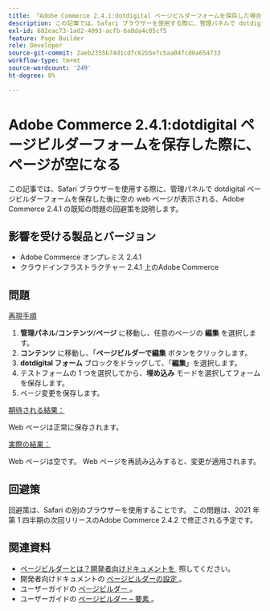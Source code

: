 ```yaml
---
title: 「Adobe Commerce 2.4.1:dotdigital ページビルダーフォームを保存した場合のページが空になる」
description: この記事では、Safari ブラウザーを使用する際に、管理パネルで dotdigital ページビルダーフォームを保存した後に空の web ページが表示される、Adobe Commerce 2.4.1 の既知の問題の回避策を説明します。
exl-id: 682eac73-1ad2-4093-acfb-6a8da4c05cf5
feature: Page Builder
role: Developer
source-git-commit: 2aeb2355b74d1cdfc62b5e7c5aa04fcd0a654733
workflow-type: tm+mt
source-wordcount: '249'
ht-degree: 0%

---
```


# Adobe Commerce 2.4.1:dotdigital ページビルダーフォームを保存した際に、ページが空になる

この記事では、Safari ブラウザーを使用する際に、管理パネルで dotdigital ページビルダーフォームを保存した後に空の web ページが表示される、Adobe Commerce 2.4.1 の既知の問題の回避策を説明します。

## 影響を受ける製品とバージョン

* Adobe Commerce オンプレミス 2.4.1
* クラウドインフラストラクチャー 2.4.1 上のAdobe Commerce

## 問題

<u> 再現手順 </u>

1. **管理パネル**/**コンテンツ**/**ページ** に移動し、任意のページの **編集** を選択します。
1. **コンテンツ** に移動し、「**ページビルダーで編集** ボタンをクリックします。
1. **dotdigital フォーム** ブロックをドラッグして、「**編集**」を選択します。
1. テストフォームの 1 つを選択してから、**埋め込み** モードを選択してフォームを保存します。
1. ページ変更を保存します。

<u> 期待される結果：</u>

Web ページは正常に保存されます。

<u> 実際の結果：</u>

Web ページは空です。 Web ページを再読み込みすると、変更が適用されます。

## 回避策

回避策は、Safari の別のブラウザーを使用することです。 この問題は、2021 年第 1 四半期の次回リリースのAdobe Commerce 2.4.2 で修正される予定です。

## 関連資料

* [&#x200B; ページビルダーとは？開発者向けドキュメントを &#x200B;](https://developer.adobe.com/commerce/frontend-core/page-builder/) 照してください。
* 開発者向けドキュメントの [&#x200B; ページビルダーの設定 &#x200B;](https://experienceleague.adobe.com/docs/commerce-admin/page-builder/setup.html?lang=ja)。
* ユーザーガイドの [&#x200B; ページビルダー &#x200B;](https://experienceleague.adobe.com/ja/docs/commerce-admin/page-builder/introduction)。
* ユーザーガイドの [&#x200B; ページビルダー – 要素 &#x200B;](https://experienceleague.adobe.com/ja/docs/commerce-admin/page-builder/workspace#elements)。
